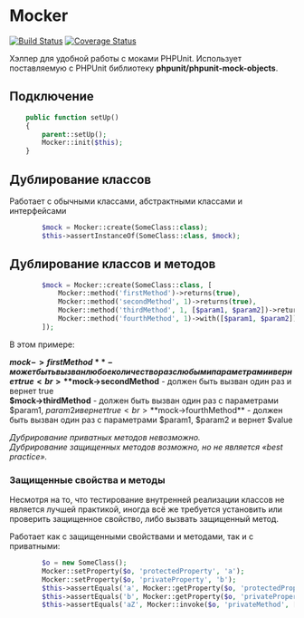 # Mocker

[![Build Status](https://travis-ci.org/mvkasatkin/mocker.svg?branch=master)](https://travis-ci.org/mvkasatkin/mocker)
[![Coverage Status](https://coveralls.io/repos/github/mvkasatkin/mocker/badge.svg?branch=master)](https://coveralls.io/github/mvkasatkin/mocker?branch=master)

Хэлпер для удобной работы с моками PHPUnit. Использует поставляемую с PHPUnit библиотеку **phpunit/phpunit-mock-objects**. 

## Подключение

```php
    public function setUp()
    {
        parent::setUp();
        Mocker::init($this);
    }
```

## Дублирование классов

Работает с обычными классами, абстрактными классами и интерфейсами

```php
        $mock = Mocker::create(SomeClass::class);
        $this->assertInstanceOf(SomeClass::class, $mock);
```

## Дублирование классов и методов

```php
        $mock = Mocker::create(SomeClass::class, [
            Mocker::method('firstMethod')->returns(true),
            Mocker::method('secondMethod', 1)->returns(true),
            Mocker::method('thirdMethod', 1, [$param1, $param2])->returns($value),
            Mocker::method('fourthMethod', 1)->with([$param1, $param2])->returns($value),
        ]);
```

В этом примере:

**$mock->firstMethod** - может быть вызван любое количество раз с любыми параметрами и вернет true<br>
**$mock->secondMethod** - должен быть вызван один раз и вернет true<br>
**$mock->thirdMethod** - должен быть вызван один раз с параметрами $param1, $param2 и вернет true<br>
**$mock->fourthMethod** - должен быть вызван один раз с параметрами $param1, $param2 и вернет $value<br>

*Дубрирование приватных методов невозможно.*<br> 
*Дубрирование защищенных методов возможно, но не является «best practice».*<br> 

### Защищенные свойства и методы

Несмотря на то, что тестирование внутренней реализации классов не является лучшей практикой, иногда всё же требуется установить или проверить защищенное свойство, либо вызвать защищенный метод.

Работает как с защищенными свойствами и методами, так и с приватными: 

```php
        $o = new SomeClass();
        Mocker::setProperty($o, 'protectedProperty', 'a');
        Mocker::setProperty($o, 'privateProperty', 'b');
        $this->assertEquals('a', Mocker::getProperty($o, 'protectedProperty'));
        $this->assertEquals('b', Mocker::getProperty($o, 'privateProperty'));
        $this->assertEquals('aZ', Mocker::invoke($o, 'privateMethod', ['a']));
```
